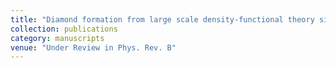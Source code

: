 ```yaml
---
title: "Diamond formation from large scale density-functional theory simulations"
collection: publications
category: manuscripts
venue: "Under Review in Phys. Rev. B"
---
```

